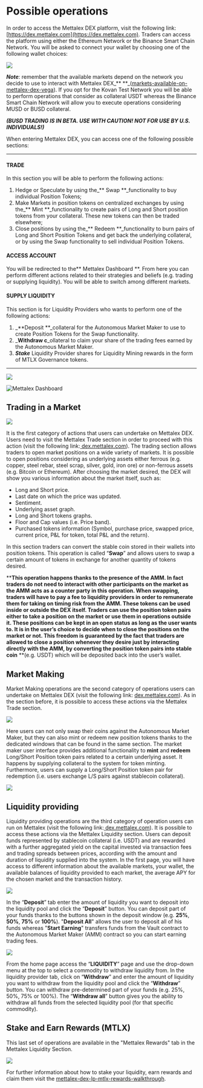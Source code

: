 # Possible operations

In order to access the Mettalex DEX platform, visit the following link: [https://dex.mettalex.com](https://dex.mettalex.com).  Traders can access the platform using either the Ethereum Network or the Binance Smart Chain Network. You will be asked to connect your wallet by choosing one of the following wallet choices:

![](https://lh3.googleusercontent.com/QVfNc5KOrcOusBktVAodWCfC47qMQ1jPai8dvDD3idW1U\_A4B5Su8Rpc7UC5hwmPpZvvBUg5e9x6tv1ICdeDXE-oTW6SL2dT8qqT5pSAL5fYneYe1fJt7X7vJ\_vCXLhPZLf8xDua)

_**Note**_: remember that the available markets depend on the network you decide to use to interact with Mettalex DEX_** **_([markets-available-on-mettalex-dex-vega](markets-available-on-mettalex-dex-vega.md)). If you opt for the Kovan Test Network you will be able to perform operations that consider as collateral USDT whereas the Binance Smart Chain Network will allow you to execute operations considering MUSD or BUSD collateral.&#x20;

_**(BUSD TRADING IS IN BETA. USE WITH CAUTION! NOT FOR USE BY U.S. INDIVIDUALS!)**_

When entering Mettalex DEX, you can access one of the following possible sections:

****

#### **TRADE**

In this section you will be able to perform the following actions:

1. Hedge or Speculate by using the_** Swap **_functionality to buy individual Position Tokens;
2. Make Markets in position tokens on centralized exchanges by using the_** Mint **_functionality to create pairs of Long and Short position tokens from your collateral. These new tokens can then be traded elsewhere;
3. Close positions by using the_** Redeem **_functionality to burn pairs of Long and Short Position Tokens and get back the underlying collateral, or by using the Swap functionality to sell individual Position Tokens.



#### **ACCESS ACCOUNT**

You will be redirected to the** Mettalex Dashboard **. From here you can perform different actions related to their strategies and beliefs (e.g. trading or supplying liquidity). You will be able to switch among different markets.



#### SUPPLY LIQUIDITY

This section is for Liquidity Providers who wants to perform one of the following actions:

1. _**Deposit **_collateral for the Autonomous Market Maker to use to create Position Tokens for the Swap functionality.
2. _**Withdraw c**_ollateral to claim your share of the trading fees earned by the Autonomous Market Maker.
3. _**Stake**_ Liquidity Provider shares for Liquidity Mining rewards in the form of MTLX Governance tokens.

****

![](.gitbook/assets/dex.png)

![Mettalex Dashboard](<.gitbook/assets/1 (1).png>)

## **Trading in a Market**

![](<.gitbook/assets/1 (1).png>)

It is the first category of actions that users can undertake on Mettalex DEX. Users need to visit the Mettalex Trade section in order to proceed with this action (visit the following link:[ dex.mettalex.com](http://dex.mettalex.com)). The trading section allows traders to open market positions on a wide variety of markets. It is possible to open positions considering as underlying assets either ferrous (e.g. copper, steel rebar, steel scrap, silver, gold, iron ore) or non-ferrous assets (e.g. Bitcoin or Ethereum). After choosing the market desired, the DEX will show you various information about the market itself, such as:

* Long and Short price.
* Last date on which the price was updated.
* Sentiment.
* Underlying asset graph.
* Long and Short tokens graphs.
* Floor and Cap values (i.e. Price band).
* Purchased tokens information (Symbol, purchase price, swapped price, current price, P\&L for token, total P\&L and the return).

In this section traders can convert the stable coin stored in their wallets into position tokens. This operation is called “**Swap**” and allows users to swap a certain amount of tokens in exchange for another quantity of tokens desired.

**‌**This operation happens thanks to the presence of the AMM. In fact traders do not need to interact with other participants on the market as the AMM acts as a counter party in this operation. When swapping, traders will have to pay a fee to liquidity providers in order to remunerate them for taking on timing risk from the AMM. These tokens can be used inside or outside the DEX itself. Traders can use the position token pairs either to take a position on the market or use them in operations outside it. These positions can be kept in an open status as long as the user wants to. It is in the user’s choice to decide when to close the positions on the market or not. This freedom is guaranteed by the fact that traders are allowed to close a position whenever they desire just by interacting directly with the AMM, by converting the position token pairs into stable coin** **(e.g. USDT) which will be deposited back into the user’s wallet.

## **‌Market Making**

Market Making operations are the second category of operations users can undertake on Mettalex DEX (visit the following link: [dex.mettalex.com](http://dex.mettalex.com)). As in the section before, it is possible to access these actions via the Mettalex Trade section.

![](.gitbook/assets/3.png)

Here users can not only swap their coins against the Autonomous Market Maker, but they can also mint or redeem new position tokens thanks to the dedicated windows that can be found in the same section. The market maker user interface provides additional functionality to **mint** and **redeem** Long/Short Position token pairs related to a certain underlying asset. It happens by supplying collateral to the system for token minting. Furthermore, users can supply a Long/Short Position token pair for redemption (i.e. users exchange L/S pairs against stablecoin collateral).

![](.gitbook/assets/4.png)

## Liquidity providing

Liquidity providing operations are the third category of operation users can run on Mettalex (visit the following link:[ dex.mettalex.com](http://dex.mettalex.com)). It is possible to access these actions via the Mettalex Liquidity section. Users can deposit funds represented by stablecoin collateral (i.e. USDT) and are rewarded with a further aggregated yield on the capital invested via transaction fees and trading spreads between prices, according with the amount and duration of liquidity supplied into the system. In the first page, you will have access to different information about the available markets, your wallet, the available balances of liquidity provided to each market, the average APY for the chosen market and the transaction history.

![](.gitbook/assets/screen-shot-2021-07-20-at-13.38.39.png)

In the “**Deposit**” tab enter the amount of liquidity you want to deposit into the liquidity pool and click the “**Deposit**” button. You can deposit part of your funds thanks to the buttons shown in the deposit window (e.g. **25%**, **50%**, **75%** or **100%**). "**Deposit All**" allows the user to deposit all of his funds whereas "**Start Earning**" transfers funds from the Vault contract to the Autonomous Market Maker (AMM) contract so you can start earning trading fees.

![](.gitbook/assets/screen-shot-2021-07-20-at-13.40.11-2-.png)

From the home page access the “**LIQUIDITY**” page and use the drop-down menu at the top to select a commodity to withdraw liquidity from. In the liquidity provider tab, click on “**Withdraw**” and enter the amount of liquidity you want to withdraw from the liquidity pool and click the “**Withdraw**” button. You can withdraw pre-determined part of your funds (e.g. 25%, 50%, 75% or 100%). The “**Withdraw all**” button gives you the ability to withdraw all funds from the selected liquidity pool (for that specific commodity).

## Stake and Earn Rewards (MTLX)

This last set of operations are available in the "Mettalex Rewards" tab in the Mettalex Liquidity Section.&#x20;

![](.gitbook/assets/screen-shot-2021-07-20-at-13.40.14-2-.png)

&#x20;For further information about how to stake your liquidity, earn rewards and claim them visit the [mettalex-dex-lp-mtlx-rewards-walkthrough](mettalex-dex-lp-mtlx-rewards-walkthrough.md).
